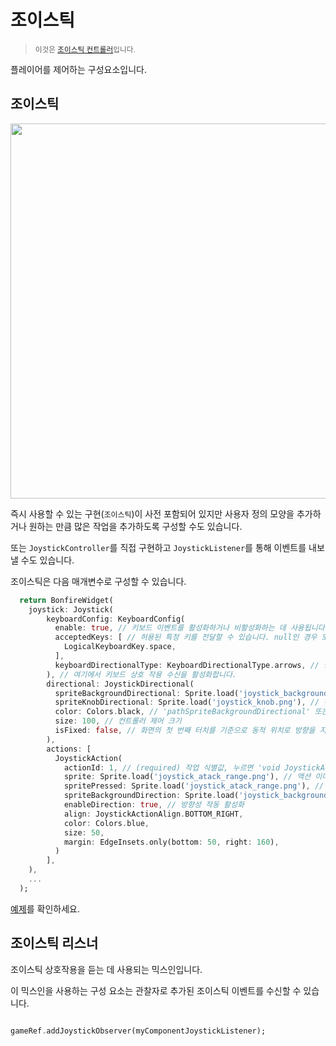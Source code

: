 # 조이스틱

> <small>이것은 [조이스틱 컨트롤러](https://github.com/RafaelBarbosatec/bonfire/blob/master/lib/joystick/joystick_controller.dart)입니다.</small>

플레이어를 제어하는 구성요소입니다.

## 조이스틱

<img src="../../_media/screeShot_joystick.jpg" width="600"/>

즉시 사용할 수 있는 구현(`조이스틱`)이 사전 포함되어 있지만 사용자 정의 모양을 추가하거나 원하는 만큼 많은 작업을 추가하도록 구성할 수도 있습니다.

또는 `JoystickController`를 직접 구현하고 `JoystickListener`를 통해 이벤트를 내보낼 수도 있습니다.

조이스틱은 다음 매개변수로 구성할 수 있습니다.
```dart
  return BonfireWidget(
    joystick: Joystick(
        keyboardConfig: KeyboardConfig(
          enable: true, // 키보드 이벤트를 활성화하거나 비활성화하는 데 사용됩니다(기본값은 true).
          acceptedKeys: [ // 허용된 특정 키를 전달할 수 있습니다. null인 경우 모든 키를 허용합니다.
            LogicalKeyboardKey.space,
          ],
          keyboardDirectionalType: KeyboardDirectionalType.arrows, // 방향 유형(화살표 또는 wasd)
        ), // 여기에서 키보드 상호 작용 수신을 활성화합니다.
        directional: JoystickDirectional(
          spriteBackgroundDirectional: Sprite.load('joystick_background.png'), // 컨트롤러 배경
          spriteKnobDirectional: Sprite.load('joystick_knob.png'), // 컨트롤러 원 배경
          color: Colors.black, // 'pathSpriteBackgroundDirectional' 또는 'pathSpriteKnobDirectional'을 전달하지 않으면 방향에 대한 색상을 정의할 수 있습니다.
          size: 100, // 컨트롤러 제어 크기
          isFixed: false, // 화면의 첫 번째 터치를 기준으로 동적 위치로 방향을 지정할 수 있습니다.
        ),
        actions: [
          JoystickAction(
            actionId: 1, // (required) 작업 식별값, 누르면 'void JoystickAction(JoystickActionEvent event) {}'로 전송됩니다.
            sprite: Sprite.load('joystick_atack_range.png'), // 액션 이미지
            spritePressed: Sprite.load('joystick_atack_range.png'), // 작업이 실행될 때 표시되는 선택적 이미지
            spriteBackgroundDirection: Sprite.load('joystick_background.png'), // 컨트롤러 배경
            enableDirection: true, // 방향성 작동 활성화
            align: JoystickActionAlign.BOTTOM_RIGHT,
            color: Colors.blue,
            size: 50,
            margin: EdgeInsets.only(bottom: 50, right: 160),
          )
        ],
    ),
    ...
  );
```

[예제](https://github.com/RafaelBarbosatec/bonfire/blob/master/example/lib/main.dart)를 확인하세요.

## 조이스틱 리스너

조이스틱 상호작용을 듣는 데 사용되는 믹스인입니다.

이 믹스인을 사용하는 구성 요소는 관찰자로 추가된 조이스틱 이벤트를 수신할 수 있습니다.

```dart

gameRef.addJoystickObserver(myComponentJoystickListener);

```
